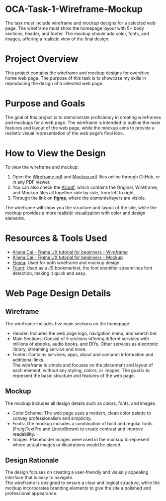 # OCA-Task-1-Wireframe-Mockup
The task must include wireframe and mockup designs for a selected web page. The wireframe must show the homepage layout with 5+ body sections, header, and footer. The mockup should add color, fonts, and images, offering a realistic view of the final design.

# Project Overview
This project contains the wireframe and mockup designs for overdrive home web page. The purpose of this task is to showcase my skills in reproducing the design of a selected web page.

# Purpose and Goals
The goal of this project is to demonstrate proficiency in creating wireframes and mockups for a web page. The wireframe is intended to outline the main features and layout of the web page, while the mockup aims to provide a realistic visual representation of the web page’s final look.

# How to View the Design
To view the wireframe and mockup:
1. Open the [Wireframe.pdf](/01-Wireframe.pdf) and [Mockup.pdf](/02-Mockup.pdf) files online through GitHub, or in any PDF viewer.
2. You can also check the [All.pdf](/00-All.pdf), which contains the Original, Wireframe, and Mockup files all together side by side, from left to right.
3. Through the link on [**figma**](https://www.figma.com/design/HNkxyI4pFBSAxFS1OyGEQ3), where the elements/layers are visible.

The wireframe will show you the structure and layout of the site, while the mockup provides a more realistic visualization with color and design elements.


# Resources & Tools Used
*  [Aliena Cai - Figma UX tutorial for beginners - Wireframe](https://www.youtube.com/watch?v=D4NyQ5iOMF0)
*  [Aliena Cai - Figma UX tutorial for beginners - Mockup](https://www.youtube.com/watch?v=oZAKb_gs2Uo)
*  [Figma](https://www.figma.com/): Used for both wireframe and mockup design.
*  [Fount](https://fount.artequalswork.com/): Used as a JS bookmarklet, the font identifier streamlines font detection, making it quick and easy.

# Web Page Design Details
## Wireframe
The wireframe includes five main sections on the homepage:
-  Header: Includes the web page logo, navigation menu, and search bar.
-  Main Sections: Consist of 5 sections offering differnt services with millions of ebooks, audio books, and DIYs. Other services as electronic library, streaming service and more.
-  Footer: Contains services, apps, about and contanct information and additional links.<br>
The wireframe is simple and focuses on the placement and layout of each element, without any styling, colors, or images. The goal is to represent the basic structure and features of the web page.

## Mockup
The mockup includes all design details such as colors, fonts, and images.
-  Color Scheme: The web page uses a modern, clean color palette to convey professionalism and simplicity.
-  Fonts: The mockup includes a combination of bold and regular fonts (FreigtTextPro and LinetoBrown) to create contrast and improve readability.
-  Images: Placeholder images were used in the mockup to represent where actual images or illustrations would be placed.

## Design Rationale
The design focuses on creating a user-friendly and visually appealing interface that is easy to navigate.<br>
The wireframe is designed to ensure a clear and logical structure, while the mockup incorporates branding elements to give the site a polished and professional appearance.
